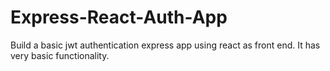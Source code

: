 # Express-React-Auth-App
Build a basic jwt authentication  express app using react as front end. It has very basic functionality.
